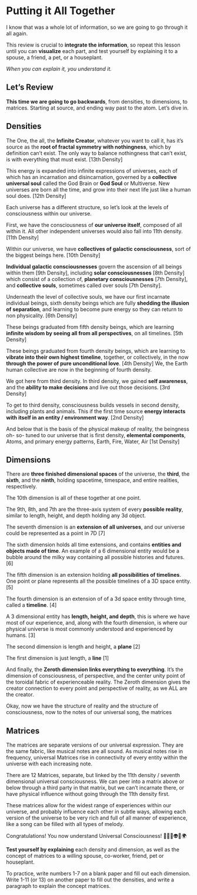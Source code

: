 # Putting it All Together
I know that was a whole lot of information, so we are going to go through it all again.

This review is crucial to **integrate the information**, so repeat this lesson until you can **visualize** each part, and test yourself by explaining it to a spouse, a friend, a pet, or a houseplant.

*When you can explain it, you understand it.*

## Let’s Review

**This time we are going to go backwards**, from densities, to dimensions, to matrices. Starting at source, and ending way past to the atom. Let’s dive in.

## Densities
The One, the all, the **Infinite Creator**, whatever you want to call it, has it’s source as the **root of fractal symmetry with nothingness**, which by definition can’t exist. The only way to balance nothingness that can’t exist, is with everything that must exist. [13th Density]

This energy is expanded into infinite expressions of universes, each of which has an incarnation and disincarnation, governed by a **collective universal soul** called the God Brain or **God Soul** or Multiverse. New universes are born all the time, and grow into their next life just like a human soul does. [12th Density]

Each universe has a different structure, so let’s look at the levels of consciousness within our universe.

First, we have the consciousness of **our universe itself**, composed of all within it. All other independent universes would also fall into 11th density. [11th Density]

Within our universe, we have **collectives of galactic consciousness**, sort of the biggest beings here. [10th Density]

**Individual galactic consciousnesses** govern the ascension of all beings within them [9th Density], including **solar consciousnesses** [8th Density] which consist of a collection of, **planetary consciousnesses** [7th Density], and **collective souls**, sometimes called over souls [7th Density].

Underneath the level of collective souls, we have our first incarnate individual beings, sixth density beings which are fully **shedding the illusion of separation**, and learning to become pure energy so they can return to non physicality. [6th Density]

These beings graduated from fifth density beings, which are learning **infinite wisdom by seeing all from all perspectives**, on all timelines. [5th Density]

These beings graduated from fourth density beings, which are learning to **vibrate into their own highest timeline**, together, or collectively, in the now **through the power of pure unconditional love**. [4th Density] We, the Earth human collective are now in the beginning of fourth density.

We got here from third density. In third density, we gained **self awareness**, and the **ability to make decisions** and live out those decisions. [3rd Density]

To get to third density, consciousness builds vessels in second density, including plants and animals. This if the first time source **energy interacts with itself in an entity / environment way**. [2nd Density]

And below that is the basis of the physical makeup of reality, the beingness oh- so- tuned to our universe that is first density, **elemental components**, Atoms, and primary energy patterns, Earth, Fire, Water, Air [1st Density]

## Dimensions
There are **three finished dimensional spaces** of the universe, the **third**, the **sixth**, and the **ninth**, holding spacetime, timespace, and entire realities, respectively. 

The 10th dimension is all of these together at one point. 

The 9th, 8th, and 7th are the three-axis system of every **possible reality**, similar to length, height, and depth holding any 3d object.

The seventh dimension is an **extension of all universes**, and our universe could be represented as a point in 7D [7]

The sixth dimension holds all time extensions, and contains **entities and objects made of time**. An example of a 6 dimensional entity would be a bubble around the milky way containing all possible histories and futures. [6]

The fifth dimension is an extension holding **all possibilities of timelines**. One point or plane represents all the possible timelines of a 3D space entity.[5]

The fourth dimension is an extension of of a 3d space entity through time, called a **timeline**. [4]

A 3 dimensional entity has **length, height, and depth**, this is where we have most of our experience, and, along with the fourth dimension, is where our physical universe is most commonly understood and experienced by humans. [3]

The second dimension is length and height, a **plane** [2]

The first dimension is just length, a **line** [1]

And finally, the **Zeroth dimension links everything to everything**. It’s the dimension of consciousness, of perspective, and the center unity point of the toroidal fabric of experienceable reality. The Zeroth dimension gives the creator connection to every point and perspective of reality, as we ALL are the creator.

Okay, now we have the structure of reality and the structure of consciousness, now to the notes of our universal song, the matrices

## Matrices 
The matrices are separate versions of our universal expression. They are the same fabric, like musical notes are all sound. As musical notes rise in frequency, universal Matrices rise in connectivity of every entity within the universe with each increasing note.

There are 12 Matrices, separate, but linked by the 11th density / seventh dimensional universal consciousness. We can peer into a matrix above or below through a third party in that matrix, but we can’t incarnate there, or have physical influence without going through the 11th density first.

These matrices allow for the widest range of experiences within our universe, and probably influence each other in subtle ways, allowing each version of the universe to be very rich and full of all manner of experience, like a song can be filled with all types of melody.

Congratulations! You now understand Universal Consciousness! 🌌😃🙌👽💗🌍

**Test yourself by explaining** each density and dimension, as well as the concept of matrices to a willing spouse, co-worker, friend, pet or houseplant.

To practice, write numbers 1-7 on a blank paper and fill out each dimension. Write 1-11 (or 13) on another paper to fill out the densities, and write a paragraph to explain the concept matrices.


<!--stackedit_data:
eyJoaXN0b3J5IjpbNDE1NTMzMzEwLDI3NDc5NDExMCwtMjU2ND
cwNDUwLC0xMjgzNDY3OTk5LDUzNzcxNzY5NywtMTM3MTE5MjMx
OSwyMDk2MDUwMzM0LDY1NzA3NzgwMSwxMzYwMDcwMjU3LC0xOD
k2Mzk1NTE0LC05NjE2NjY3OSwtMjA4ODc0NjYxMl19
-->